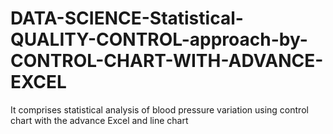 # DATA-SCIENCE-Statistical-QUALITY-CONTROL-approach-by-CONTROL-CHART-WITH-ADVANCE-EXCEL
It comprises statistical analysis of blood pressure variation using control chart with the advance Excel and line chart
